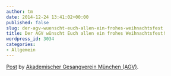 ```yaml
---
author: tm
date: 2014-12-24 13:41:02+00:00
published: false
slug: der-agv-wuenscht-euch-allen-ein-frohes-weihnachtsfest
title: Der AGV wünscht Euch allen ein frohes Weihnachtsfest!
wordpress_id: 3034
categories:
- Allgemein
---
```

[Post](https://www.facebook.com/video.php?v=915448405141652) by [Akademischer Gesangverein München (AGV)](https://www.facebook.com/agvmuenchen).
